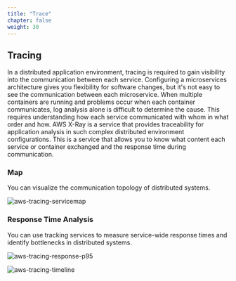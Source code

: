 ```yaml
---
title: "Trace"
chapter: false
weight: 30
---
```


## Tracing
In a distributed application environment, tracing is required to gain visibility into the communication between each service. Configuring a microservices architecture gives you flexibility for software changes, but it's not easy to see the communication between each microservice. When multiple containers are running and problems occur when each container communicates, log analysis alone is difficult to determine the cause. This requires understanding how each service communicated with whom in what order and how. AWS X-Ray is a service that provides traceability for application analysis in such complex distributed environment configurations. This is a service that allows you to know what content each service or container exchanged and the response time during communication.

### Map
You can visualize the communication topology of distributed systems.

![aws-tracing-servicemap](/images/aws/tracing-servicemap.png)

### Response Time Analysis
You can use tracking services to measure service-wide response times and identify bottlenecks in distributed systems.

![aws-tracing-response-p95](/images/aws/tracing-response-p95.png)

![aws-tracing-timeline](/images/aws/tracing-timeline.png)